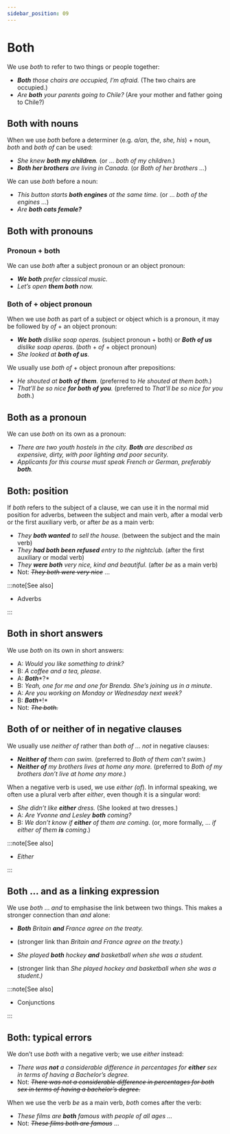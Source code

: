 ```yaml
---
sidebar_position: 09
---
```


# Both

We use *both* to refer to two things or people together:

- ***Both*** *those chairs are occupied, I’m afraid.* (The two chairs are occupied.)
- *Are **both** your parents going to Chile?* (Are your mother and father going to Chile?)

## Both with nouns

When we use *both* before a determiner (e.g. *a/an, the, she, his*) + noun, *both* and *both of* can be used:

- *She knew **both my children**.* (or … *both of my children*.)
- ***Both her brothers*** *are living in Canada.* (or *Both of her brothers …*)

We can use *both* before a noun:

- *This button starts **both engines** at the same time.* (or … *both of the engines …*)
- *Are* ***both cats female?***

## Both with pronouns

### Pronoun + both

We can use *both* after a subject pronoun or an object pronoun:

- ***We both*** *prefer classical music.*
- *Let’s open **them both** now.*

### Both of \+ object pronoun

When we use *both* as part of a subject or object which is a pronoun, it may be followed by *of* + an object pronoun:

- ***We both*** *dislike soap operas.* (subject pronoun + both) or ***Both*** ***of us*** *dislike soap operas*. (*both* + *of* + object pronoun)
- *She looked at **both of us**.*

We usually use *both of* + object pronoun after prepositions:

- *He shouted at **both of them**.* (preferred to *He shouted at them both*.)
- *That’ll be so nice **for both of you**.* (preferred to *That’ll be so nice for you both*.)

## Both as a pronoun

We can use *both* on its own as a pronoun:

- *There are two youth hostels in the city. **Both** are described as expensive, dirty, with poor lighting and poor security.*
- *Applicants for this course must speak French or German, preferably **both**.*

## Both: position

If *both* refers to the subject of a clause, we can use it in the normal mid position for adverbs, between the subject and main verb, after a modal verb or the first auxiliary verb, or after *be* as a main verb:

- *They **both wanted** to sell the house.* (between the subject and the main verb)
- *They **had both been refused** entry to the nightclub.* (after the first auxiliary or modal verb)
- *They **were both** very nice, kind and beautiful.* (after *be* as a main verb)
- Not: *~~They both were very nice~~* …

:::note[See also]

- Adverbs

:::

## Both in short answers

We use *both* on its own in short answers:

- A: *Would you like something to drink?*
- B: *A coffee and a tea, please*.
- A: ***Both****?*
- B: *Yeah, one for me and one for Brenda. She’s joining us in a minute*.
- A: *Are you working on Monday or Wednesday next week?*
- B: ***Both****!*
- Not: *~~The both.~~*

## Both of or neither of in negative clauses

We usually use *neither of* rather than *both of … not* in negative clauses:

- ***Neither of*** *them can swim.* (preferred to *Both of them can’t swim*.)
- ***Neither of*** *my brothers lives at home any more.* (preferred to *Both of my brothers don’t live at home any more*.)

When a negative verb is used, we use *either (of*). In informal speaking, we often use a plural verb after *either*, even though it is a singular word:

- *She didn’t like **either** dress.* (She looked at two dresses.)
- A: *Are Yvonne and Lesley **both** coming?*
- B: *We don’t know if **either** of them are coming*. (or, more formally, … *if either of them **is** coming*.)

:::note[See also]

- *Either*

:::

## Both … and as a linking expression

We use *both* … *and* to emphasise the link between two things. This makes a stronger connection than *and* alone:

- ***Both*** *Britain **and** France agree on the treaty.*
- (stronger link than *Britain and France agree on the treaty.*)

- *She played **both** hockey **and** basketball when she was a student.*
- (stronger link than *She played hockey and basketball when she was a student.)*

:::note[See also]

- Conjunctions

:::

## Both: typical errors

We don’t use *both* with a negative verb; we use *either* instead:

- *There was **not** a considerable difference in percentages for **either** sex in terms of having a Bachelor’s degree.*
- Not: *~~There was not a considerable difference in percentages for both sex in terms of having a bachelor’s degree.~~*

When we use the verb *be* as a main verb, *both* comes after the verb:

- *These films are **both** famous with people of all ages …*
- Not: *~~These films both are famous~~* …
